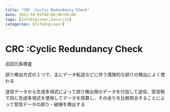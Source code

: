 ```yaml
---
title: "CRC :Cyclic Redundancy Check"
date: 2023-04-05T00:00:00+09:00
tags: [InfoEngineer,Security]
categories: [InfoEngineer]
---
```

# CRC :Cyclic Redundancy Check


巡回冗長検査

誤り検出方式の１つで、主にデータ転送などに伴う偶発的な誤りの検出によく使わる

送信データから生成多項式によって誤り検出用のデータを付加して送信、受信側で同じ生成多項式を使用してデータを除算し、その余りを比較照合することによって受信データの誤り・破損を検出する




